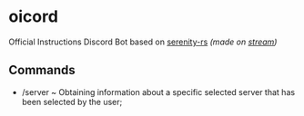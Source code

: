 # oicord
Official Instructions Discord Bot based on [serenity-rs](https://github.com/serenity-rs/serenity) *(made on [stream](https://twitch.tv/shockpast))*

## Commands
- /server ~ Obtaining information about a specific selected server that has been selected by the user;